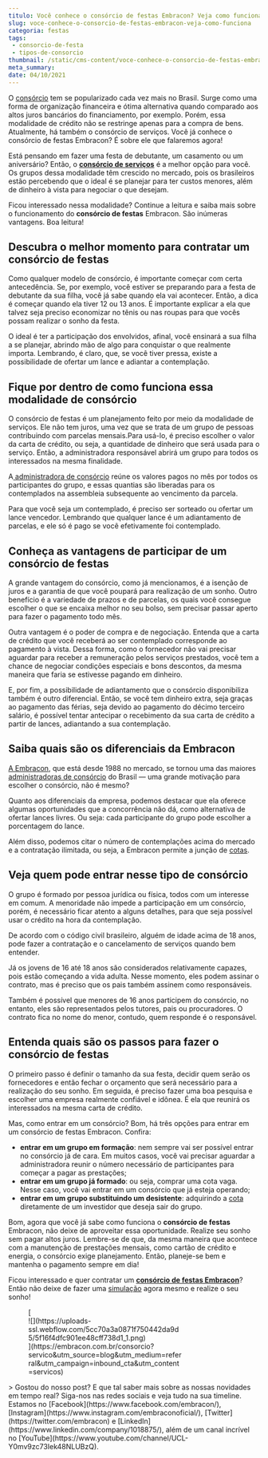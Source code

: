 ```yaml
---
titulo: Você conhece o consórcio de festas Embracon? Veja como funciona!
slug: voce-conhece-o-consorcio-de-festas-embracon-veja-como-funciona
categoria: festas
tags:
 - consorcio-de-festa
 - tipos-de-consorcio
thumbnail: /static/cms-content/voce-conhece-o-consorcio-de-festas-embracon-veja-como-funciona.jpeg
meta_summary: 
date: 04/10/2021
---
```

O [consórcio](https://www.embracon.com.br/consorcio-servicos) tem se popularizado cada vez mais no Brasil. Surge como uma forma de organização financeira e ótima alternativa quando comparado aos altos juros bancários do financiamento, por exemplo. Porém, essa modalidade de crédito não se restringe apenas para a compra de bens. Atualmente, há também o consórcio de serviços. Você já conhece o consórcio de festas Embracon? É sobre ele que falaremos agora!

Está pensando em fazer uma festa de debutante, um casamento ou um aniversário? Então, o [**consórcio de serviços**](https://www.embracon.com.br/consorcio-servicos) é a melhor opção para você. Os grupos dessa modalidade têm crescido no mercado, pois os brasileiros estão percebendo que o ideal é se planejar para ter custos menores, além de dinheiro à vista para negociar o que desejam.

Ficou interessado nessa modalidade? Continue a leitura e saiba mais sobre o funcionamento do **consórcio de festas** Embracon. São inúmeras vantagens. Boa leitura!

Descubra o melhor momento para contratar um consórcio de festas
---------------------------------------------------------------

Como qualquer modelo de consórcio, é importante começar com certa antecedência. Se, por exemplo, você estiver se preparando para a festa de debutante da sua filha, você já sabe quando ela vai acontecer. Então, a dica é começar quando ela tiver 12 ou 13 anos. É importante explicar a ela que talvez seja preciso economizar no tênis ou nas roupas para que vocês possam realizar o sonho da festa.

O ideal é ter a participação dos envolvidos, afinal, você ensinará a sua filha a se planejar, abrindo mão de algo para conquistar o que realmente importa. Lembrando, é claro, que, se você tiver pressa, existe a possibilidade de ofertar um lance e adiantar a contemplação.

Fique por dentro de como funciona essa modalidade de consórcio
--------------------------------------------------------------

O consórcio de festas é um planejamento feito por meio da modalidade de serviços. Ele não tem juros, uma vez que se trata de um grupo de pessoas contribuindo com parcelas mensais.Para usá-lo, é preciso escolher o valor da carta de crédito, ou seja, a quantidade de dinheiro que será usada para o serviço. Então, a administradora responsável abrirá um grupo para todos os interessados na mesma finalidade.

A[ administradora de consórcio](https://www.embracon.com.br/conhecaoconsorcio/o-que-e-uma-administradora-de-consorcio) reúne os valores pagos no mês por todos os participantes do grupo, e essas quantias são liberadas para os contemplados na assembleia subsequente ao vencimento da parcela.

Para que você seja um contemplado, é preciso ser sorteado ou ofertar um lance vencedor. Lembrando que qualquer lance é um adiantamento de parcelas, e ele só é pago se você efetivamente foi contemplado.

Conheça as vantagens de participar de um consórcio de festas
------------------------------------------------------------

A grande vantagem do consórcio, como já mencionamos, é a isenção de juros e a garantia de que você poupará para realização de um sonho. Outro benefício é a variedade de prazos e de parcelas, os quais você consegue escolher o que se encaixa melhor no seu bolso, sem precisar passar aperto para fazer o pagamento todo mês.

Outra vantagem é o poder de compra e de negociação. Entenda que a carta de crédito que você receberá ao ser contemplado corresponde ao pagamento à vista. Dessa forma, como o fornecedor não vai precisar aguardar para receber a remuneração pelos serviços prestados, você tem a chance de negociar condições especiais e bons descontos, da mesma maneira que faria se estivesse pagando em dinheiro.

E, por fim, a possibilidade de adiantamento que o consórcio disponibiliza também é outro diferencial. Então, se você tem dinheiro extra, seja graças ao pagamento das férias, seja devido ao pagamento do décimo terceiro salário, é possível tentar antecipar o recebimento da sua carta de crédito a partir de lances, adiantando a sua contemplação.

Saiba quais são os diferenciais da Embracon
-------------------------------------------

[A Embracon](https://www.embracon.com.br/), que está desde 1988 no mercado, se tornou uma das maiores [administradoras de consórcio](https://www.embracon.com.br/conhecaoconsorcio/o-que-e-uma-administradora-de-consorcio) do Brasil — uma grande motivação para escolher o consórcio, não é mesmo?

Quanto aos diferenciais da empresa, podemos destacar que ela oferece algumas oportunidades que a concorrência não dá, como alternativa de ofertar lances livres. Ou seja: cada participante do grupo pode escolher a porcentagem do lance.

Além disso, podemos citar o número de contemplações acima do mercado e a contratação ilimitada, ou seja, a Embracon permite a junção de [cotas](https://www.embracon.com.br/conhecaoconsorcio/como-adquirir-uma-cota-de-consorcio).

Veja quem pode entrar nesse tipo de consórcio
---------------------------------------------

O grupo é formado por pessoa jurídica ou física, todos com um interesse em comum. A menoridade não impede a participação em um consórcio, porém, é necessário ficar atento a alguns detalhes, para que seja possível usar o crédito na hora da contemplação.

De acordo com o código civil brasileiro, alguém de idade acima de 18 anos, pode fazer a contratação e o cancelamento de serviços quando bem entender.

Já os jovens de 16 até 18 anos são considerados relativamente capazes, pois estão começando a vida adulta. Nesse momento, eles podem assinar o contrato, mas é preciso que os pais também assinem como responsáveis.

Também é possível que menores de 16 anos participem do consórcio, no entanto, eles são representados pelos tutores, pais ou procuradores. O contrato fica no nome do menor, contudo, quem responde é o responsável.

Entenda quais são os passos para fazer o consórcio de festas
------------------------------------------------------------

O primeiro passo é definir o tamanho da sua festa, decidir quem serão os fornecedores e então fechar o orçamento que será necessário para a realização do seu sonho. Em seguida, é preciso fazer uma boa pesquisa e escolher uma empresa realmente confiável e idônea. É ela que reunirá os interessados na mesma carta de crédito.

Mas, como entrar em um consórcio? Bom, há três opções para entrar em um consórcio de festas Embracon. Confira:

- **entrar em um grupo em formação**: nem sempre vai ser possível entrar no consórcio já de cara. Em muitos casos, você vai precisar aguardar a administradora reunir o número necessário de participantes para começar a pagar as prestações;
- **entrar em um grupo já formado**: ou seja, comprar uma cota vaga. Nesse caso, você vai entrar em um consórcio que já esteja operando;
- **entrar em um grupo substituindo um desistente**: adquirindo a [cota](https://www.embracon.com.br/conhecaoconsorcio/como-adquirir-uma-cota-de-consorcio) diretamente de um investidor que deseja sair do grupo.

Bom, agora que você já sabe como funciona o **consórcio de festas** Embracon, não deixe de aproveitar essa oportunidade. Realize seu sonho sem pagar altos juros. Lembre-se de que, da mesma maneira que acontece com a manutenção de prestações mensais, como cartão de crédito e energia, o consórcio exige planejamento. Então, planeje-se bem e mantenha o pagamento sempre em dia!

Ficou interessado e quer contratar um [**consórcio de festas Embracon**](https://www.embracon.com.br/consorcio-servicos)? Então não deixe de fazer uma [simulação](https://www.embracon.com.br/servicos) agora mesmo e realize o seu sonho!

<figure class="w-richtext-figure-type-image w-richtext-align-center" style="max-width:310px">[<div>![](https://uploads-ssl.webflow.com/5cc70a3a0871f750442da9d5/5f16f4dfc901ee48cff738d1_1.png)</div>](https://embracon.com.br/consorcio?servico&utm_source=blog&utm_medium=referral&utm_campaign=inbound_cta&utm_content=servicos)</figure>> Gostou do nosso post? E que tal saber mais sobre as nossas novidades em tempo real? Siga-nos nas redes sociais e veja tudo na sua timeline. Estamos no [Facebook](https://www.facebook.com/embracon/), [Instagram](https://www.instagram.com/embraconoficial/), [Twitter](https://twitter.com/embracon) e [LinkedIn](https://www.linkedin.com/company/1018875/), além de um canal incrível no [YouTube](https://www.youtube.com/channel/UCL-Y0mv9zc73Iek48NLUBzQ).

‍
